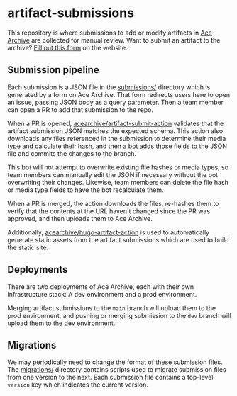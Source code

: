 # artifact-submissions

This repository is where submissions to add or modify artifacts in [Ace
Archive](https://acearchive.lgbt) are collected for manual review. Want to
submit an artifact to the archive? [Fill out this
form](https://acearchive.lgbt/submit) on the website.

## Submission pipeline

Each submission is a JSON file in the [submissions/](./submissions/) directory
which is generated by a form on Ace Archive. That form redirects users here to
open an issue, passing JSON body as a query parameter. Then a team member can
open a PR to add that submission to the repo.

When a PR is opened,
[acearchive/artifact-submit-action](https://github.com/acearchive/artifact-submit-action)
validates that the artifact submission JSON matches the expected schema. This
action also downloads any files referenced in the submission to determine their
media type and calculate their hash, and then a bot adds those fields to the
JSON file and commits the changes to the branch.

This bot will not attempt to overwrite existing file hashes or media types, so
team members can manually edit the JSON if necessary without the bot overwriting
their changes. Likewise, team members can delete the file hash or media type
fields to have the bot recalculate them.

When a PR is merged, the action downloads the files, re-hashes them to verify
that the contents at the URL haven't changed since the PR was approved, and then
uploads them to Ace Archive.

Additionally,
[acearchive/hugo-artifact-action](https://github.com/acearchive/hugo-artifact-action)
is used to automatically generate static assets from the artifact submissions
which are used to build the static site.

## Deployments

There are two deployments of Ace Archive, each with their own infrastructure
stack: A dev environment and a prod environment.

Merging artifact submissions to the `main` branch will upload them to the prod
environment, and pushing or merging submission to the `dev` branch will upload
them to the dev environment.

## Migrations

We may periodically need to change the format of these submission files. The
[migrations/](./migrations/) directory contains scripts used to migrate
submission files from one version to the next. Each submission file contains a
top-level `version` key which indicates the current version.
